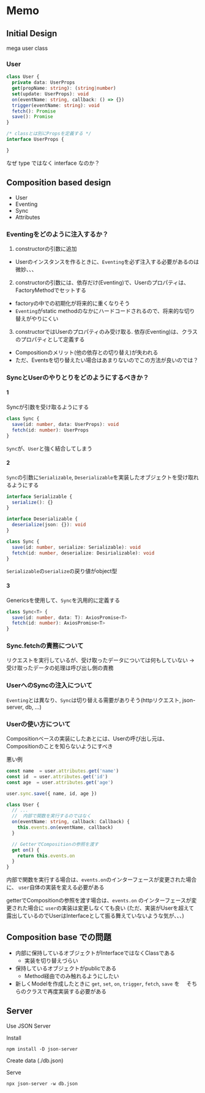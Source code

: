 # Memo

## Initial Design
mega user class
### User

```ts
class User {
  private data: UserProps
  get(propName: string): (string|number)
  set(update: UserProps): void
  on(eventName: string, callback: () => {})
  trigger(eventName: string): void
  fetch(): Promise
  save(): Promise
}

/* classとは別にPropsを定義する */
interface UserProps {

}
```

なぜ type ではなく interface なのか？

## Composition based design
- User
- Eventing
- Sync
- Attributes

### Eventingをどのように注入するか？
1. constructorの引数に追加
  - Userのインスタンスを作るときに、`Eventing`を必ず注入する必要があるのは微妙、、、
2. constructorの引数には、依存だけ(Eventing)で、Userのプロパティは、FactoryMethodでセットする
  - factoryの中での初期化が将来的に重くなりそう
  - `Eventing`がstatic methodのなかにハードコードされるので、将来的な切り替えがやりにくい
3. constructorではUserのプロパティのみ受け取る. 依存(Eventing)は、クラスのプロパティとして定義する
  - Compositionのメリット(他の依存との切り替え)が失われる
  - ただ、Eventsを切り替えたい場合はあまりないのでこの方法が良いのでは？

### SyncとUserのやりとりをどのようにするべきか？
#### 1
Syncが引数を受け取るようにする

```ts
class Sync {
  save(id: number, data: UserProps): void
  fetch(id: number): UserProps
}
```

`Sync`が、`User`と強く結合してしまう

#### 2
`Sync`の引数に`Serializable`, `Deserializable`を実装したオブジェクトを受け取れるようにする

```ts
interface Serializable {
  serialize(): {}
}

interface Deserializable {
  deserialize(json: {}): void
}

class Sync {
  save(id: number, serialize: Serializable): void
  fetch(id: number, deserialize: Desirializable): void
}
```

`Serializable`の`serialize`の戻り値がobject型

#### 3
Genericsを使用して、`Sync`を汎用的に定義する

```ts
class Sync<T> {
  save(id: number, data: T): AxiosPromise<T>
  fetch(id: number): AxiosPromise<T>
}
```

### Sync.fetchの責務について

リクエストを実行しているが、受け取ったデータについては何もしていない
-> 受け取ったデータの処理は呼び出し側の責務

### UserへのSyncの注入について
`Eventing`とは異なり、`Sync`は切り替える需要がありそう(httpリクエスト, json-server, db, ...)

### Userの使い方について

Compositionベースの実装にしたあとには、Userの呼び出し元は、
Compositionのことを知らないようにすべき

悪い例

```ts
const name  = user.attributes.get('name')
const id  = user.attributes.get('id')
const age  = user.attributes.get('age')

user.sync.save({ name, id, age })
```

```ts
class User {
  // ...
  //  内部で関数を実行するのではなく
  on(eventName: string, callback: Callback) {
    this.events.on(eventName, callback)
  }

  // GetterでCompositionの参照を渡す
  get on() {
    return this.events.on
  }
}
```

内部で関数を実行する場合は、`events.on`のインターフェースが変更された場合に、
`user`自体の実装を変える必要がある

getterでCompositionの参照を渡す場合は、`events.on` のインターフェースが変更された場合に
`user`の実装は変更しなくても良い
(ただ、実装がUserを超えて露出しているのでUserはInterfaceとして振る舞えていないような気が、、、)

## Composition base での問題
- 内部に保持しているオブジェクトがInterfaceではなくClassである
    - 実装を切り替えづらい
- 保持しているオブジェクトがpublicである
    - Method経由でのみ触れるようにしたい
- 新しくModelを作成したときに `get`, `set`, `on`, `trigger`, `fetch`, `save` を
　そちらのクラスで再度実装する必要がある

## Server
Use JSON Server

Install

```shell
npm install -D json-server
```

Create data (./db.json)


Serve
```shell
npx json-server -w db.json
```
